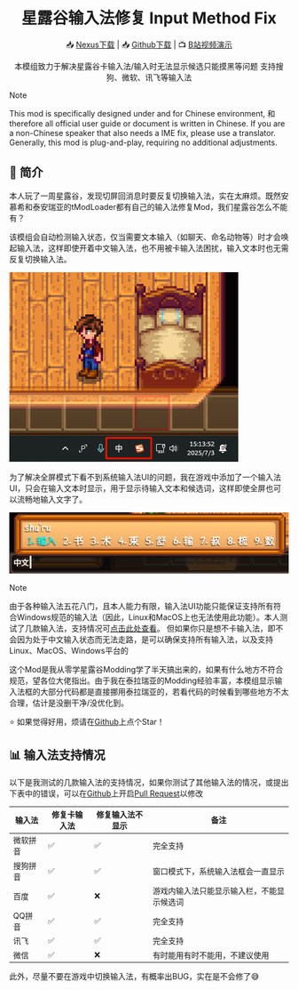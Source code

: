 ﻿<h1 align="center">星露谷输入法修复 Input Method Fix</h1>

<div align="center">

📥 [Nexus下载](https://www.nexusmods.com/stardewvalley/mods/35313) | 📥 [Github下载](https://github.com/Cyrillya/InputMethodFix/releases/latest) | 📺 [B站视频演示](https://www.bilibili.com/video/BV1d23uzwEmU)

本模组致力于解决星露谷卡输入法/输入时无法显示候选只能摸黑等问题
支持搜狗、微软、讯飞等输入法

</div>

> [!NOTE]
> This mod is specifically designed under and for Chinese environment, 和 therefore all official user guide or document is written in Chinese. If you are a non-Chinese speaker that also needs a IME fix, please use a translator. Generally, this mod is plug-and-play, requiring no additional adjustments.

## 📖 简介

本人玩了一周星露谷，发现切屏回消息时要反复切换输入法，实在太麻烦。既然安慕希和泰安瑞亚的tModLoader都有自己的输入法修复Mod，我们星露谷怎么不能有？

该模组会自动检测输入状态，仅当需要文本输入（如聊天、命名动物等）时才会唤起输入法，这样即使开着中文输入法，也不用被卡输入法困扰，输入文本时也无需反复切换输入法。

![moving-around](./img/moving-around.gif)

为了解决全屏模式下看不到系统输入法UI的问题，我在游戏中添加了一个输入法UI，只会在输入文本时显示，用于显示待输入文本和候选词，这样即使全屏也可以流畅地输入文字了。

![ingame-ime-panel](./img/ingame-ime-panel.png)

> [!NOTE]
> 由于各种输入法五花八门，且本人能力有限，输入法UI功能只能保证支持所有符合Windows规范的输入法（因此，Linux和MacOS上也无法使用此功能）。本人测试了几款输入法，支持情况可[点击此处查看](#-输入法支持情况)。
> 但如果你只是想不卡输入法，即不会因为处于中文输入状态而无法走路，是可以确保支持所有输入法，以及支持Linux、MacOS、Windows平台的

这个Mod是我从零学星露谷Modding学了半天搞出来的，如果有什么地方不符合规范，望各位大佬指出。由于我在泰拉瑞亚的Modding经验丰富，本模组显示输入法框的大部分代码都是直接挪用泰拉瑞亚的，若看代码的时候看到哪些地方不太合理，估计是没删干净/没优化到。

⭐ 如果觉得好用，烦请在[Github](https://github.com/Cyrillya/InputMethodFix)上点个Star！

## 📊 输入法支持情况

以下是我测试的几款输入法的支持情况，如果你测试了其他输入法的情况，或提出下表中的错误，可以在[Github](https://github.com/Cyrillya/InputMethodFix)上开启[Pull Request](https://github.com/Cyrillya/InputMethodFix/pulls)以修改

| 输入法 | 修复卡输入法 | 修复输入法不显示 | 备注       |
| ------ | ------------ | ------------------ | ---------- |
| 微软拼音 | ✅           | ✅                 | 完全支持   |
| 搜狗拼音 | ✅           | ✅                 | 窗口模式下，系统输入法框会一直显示 |
| 百度    | ✅           | ❌                 | 游戏内输入法只能显示输入栏，不能显示候选词 |
| QQ拼音  | ✅           | ✅                 | 完全支持   |
| 讯飞    | ✅           | ✅                 | 完全支持   |
| 微信    | ✅           | ❌                 | 有时能用有时不能用，不建议使用 |

此外，尽量不要在游戏中切换输入法，有概率出BUG，实在是不会修了😅
